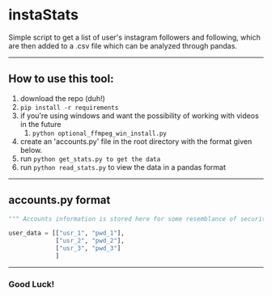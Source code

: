 # instaStats
Simple script to get a list of user's instagram followers and following,
which are then added to a .csv file which can be analyzed through pandas.

--------
## How to use this tool:
1. download the repo (duh!)
2. ```pip install -r requirements```
3. if you're using windows and want the possibility of working with videos in the future
   1. ```python optional_ffmpeg_win_install.py```
4. create an 'accounts.py' file in the root directory with the format given below.
5. run ```python get_stats.py to get the data```
6. run ```python read_stats.py``` to view the data in a pandas format


-----
## accounts.py format
```python
""" Accounts information is stored here for some resemblance of security"""

user_data = [["usr_1", "pwd_1"],
             ["usr_2", "pwd_2"],
             ["usr_3", "pwd_3"]
             ]
```

-----
### Good Luck!